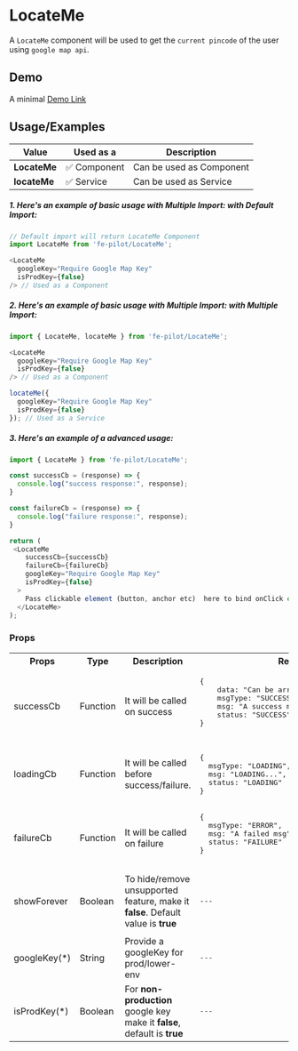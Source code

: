 # LocateMe

A ```LocateMe``` component will be used to get the ```current pincode``` of the user using ```google map api```. 


## Demo

A minimal [Demo Link](https://6jpxdq.csb.app/?component=LocateMe)


## Usage/Examples

| Value |  Used as a  | Description|
|--------- | -------- |-----------------|
| <b>LocateMe</b> | :white_check_mark: Component | Can be used as Component |
| <b>locateMe<b> | :white_check_mark: Service | Can be used as Service |

##### 1. Here's an example of basic usage with Multiple Import: with Default Import:
```javascript
// Default import will return LocateMe Component
import LocateMe from 'fe-pilot/LocateMe';

<LocateMe
  googleKey="Require Google Map Key"
  isProdKey={false}
/> // Used as a Component

```

##### 2. Here's an example of basic usage with Multiple Import: with Multiple Import:
```javascript
import { LocateMe, locateMe } from 'fe-pilot/LocateMe';

<LocateMe
  googleKey="Require Google Map Key"
  isProdKey={false}
/> // Used as a Component

locateMe({
  googleKey="Require Google Map Key"
  isProdKey={false}
}); // Used as a Service
```

##### 3. Here's an example of a advanced usage:

```javascript
import { LocateMe } from 'fe-pilot/LocateMe';

const successCb = (response) => {
  console.log("success response:", response);
}

const failureCb = (response) => {
  console.log("failure response:", response);
}

return (
 <LocateMe
    successCb={successCb}
    failureCb={failureCb}
    googleKey="Require Google Map Key"
    isProdKey={false}
  >
    Pass clickable element (button, anchor etc)  here to bind onClick event
  </LocateMe>
);

```

### Props

<table>
  <tr>
    <th>
      Props
    </th>
    <th>
      Type
    </th>
    <th>
      Description
    </th>
    <th>
      Response
    </th>
  </tr>
  <tr>
    <td>
        successCb
    </td>
    <td>Function</td>
    <td> It will be called on success</td>
    <td>
      <pre>
{
    data: "Can be array/object/string/number",
    msgType: "SUCCESSFUL",
    msg: "A success msg",
    status: "SUCCESS"
}
      </pre>
    </td>
  </tr>
  <tr>
    <td>
        loadingCb
    </td>
    <td>Function</td>
    <td>
      It will be called before success/failure.
    </td>
    <td>
      <pre>
{
  msgType: "LOADING",
  msg: "LOADING...",
  status: "LOADING"
}
</pre>
    </td>
  </tr>
  <tr>
    <td>
        failureCb
    </td>
    <td>Function</td>
    <td>
      It will be called on failure
    </td>
    <td>
       <pre>
{
  msgType: "ERROR",
  msg: "A failed msg",
  status: "FAILURE"
}
       </pre>
    </td>
  </tr>
   <tr>
    <td>
        showForever
    </td>
     <td>Boolean</td>
    <td>To hide/remove unsupported feature, make it <b>false</b>. Default value is <b>true</b></td>
    <td> <pre>---</pre> </td>
  </tr>
  <tr>
    <td></td>
    <td></td>
    <td></td>
    <td></td>
  </tr>
  <tr>
    <td>googleKey(*)</td>
    <td>String</td>
    <td>Provide a googleKey for prod/lower-env</td>
    <td><pre>---</pre></td>
  </tr>
    <tr>
    <td>isProdKey(*)</td>
    <td>Boolean</td>
    <td>For <b>non-production</b> google key make it <b>false</b>, default is <b>true</b></td>
    <td><pre>---</pre></td>
  </tr>
</table>

